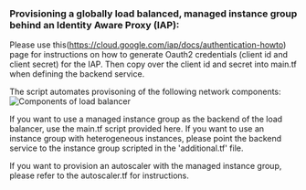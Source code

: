 ### Provisioning a globally load balanced, managed instance group behind an Identity Aware Proxy (IAP):

Please use this(https://cloud.google.com/iap/docs/authentication-howto) page for instructions on how to generate Oauth2 credentials (client id and client secret) for the IAP. Then copy over the client id and secret into main.tf when defining the backend service.

The script automates provisoning of the following network components:
![Components of load balancer](https://cloud.google.com/load-balancing/images/basic-http-load-balancer.svg)

If you want to use a managed instance group as the backend of the load balancer, use the main.tf script provided here. 
If you want to use an instance group with heterogeneous instances, please point the backend service to the instance group scripted in the 'additional.tf' file.

If you want to provision an autoscaler with the managed instance group, please refer to the autoscaler.tf for instructions. 
